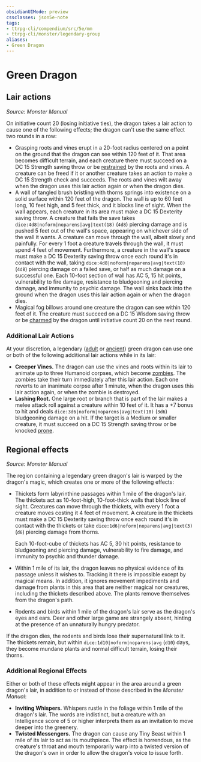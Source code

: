 ```yaml
---
obsidianUIMode: preview
cssclasses: json5e-note
tags:
- ttrpg-cli/compendium/src/5e/mm
- ttrpg-cli/monster/legendary-group
aliases:
- Green Dragon
---
```

# Green Dragon

## Lair actions
_Source: Monster Manual_

On initiative count 20 (losing initiative ties), the dragon takes a lair action to cause one of the following effects; the dragon can't use the same effect two rounds in a row:

- Grasping roots and vines erupt in a 20-foot radius centered on a point on the ground that the dragon can see within 120 feet of it. That area becomes difficult terrain, and each creature there must succeed on a DC 15 Strength saving throw or be [restrained](Інструменти%20ДМ/CLI/rules/conditions.md#Restrained) by the roots and vines. A creature can be freed if it or another creature takes an action to make a DC 15 Strength check and succeeds. The roots and vines wilt away when the dragon uses this lair action again or when the dragon dies.  
- A wall of tangled brush bristling with thorns springs into existence on a solid surface within 120 feet of the dragon. The wall is up to 60 feet long, 10 feet high, and 5 feet thick, and it blocks line of sight. When the wall appears, each creature in its area must make a DC 15 Dexterity saving throw. A creature that fails the save takes `dice:4d8|noform|noparens|avg|text(18)` (`4d8`) piercing damage and is pushed 5 feet out of the wall's space, appearing on whichever side of the wall it wants. A creature can move through the wall, albeit slowly and painfully. For every 1 foot a creature travels through the wall, it must spend 4 feet of movement. Furthermore, a creature in the wall's space must make a DC 15 Dexterity saving throw once each round it's in contact with the wall, taking `dice:4d8|noform|noparens|avg|text(18)` (`4d8`) piercing damage on a failed save, or half as much damage on a successful one. Each 10-foot section of wall has AC 5, 15 hit points, vulnerability to fire damage, resistance to bludgeoning and piercing damage, and immunity to psychic damage. The wall sinks back into the ground when the dragon uses this lair action again or when the dragon dies.  
- Magical fog billows around one creature the dragon can see within 120 feet of it. The creature must succeed on a DC 15 Wisdom saving throw or be [charmed](Інструменти%20ДМ/CLI/rules/conditions.md#Charmed) by the dragon until initiative count 20 on the next round.  

### Additional Lair Actions

At your discretion, a legendary ([adult](Інструменти%20ДМ/CLI/bestiary/dragon/adult-green-dragon-xmm.md) or [ancient](Інструменти%20ДМ/CLI/bestiary/dragon/ancient-green-dragon-xmm.md)) green dragon can use one or both of the following additional lair actions while in its lair:

- **Creeper Vines.** The dragon can use the vines and roots within its lair to animate up to three Humanoid corpses, which become [zombies](Інструменти%20ДМ/CLI/bestiary/undead/zombie-xmm.md). The zombies take their turn immediately after this lair action. Each one reverts to an inanimate corpse after 1 minute, when the dragon uses this lair action again, or when the zombie is destroyed.  
- **Lashing Root.** One large root or branch that is part of the lair makes a melee attack roll against a creature within 10 feet of it. It has a +7 bonus to hit and deals `dice:3d6|noform|noparens|avg|text(10)` (`3d6`) bludgeoning damage on a hit. If the target is a Medium or smaller creature, it must succeed on a DC 15 Strength saving throw or be knocked [prone](Інструменти%20ДМ/CLI/rules/conditions.md#Prone).  

## Regional effects
_Source: Monster Manual_

The region containing a legendary green dragon's lair is warped by the dragon's magic, which creates one or more of the following effects:

- Thickets form labyrinthine passages within 1 mile of the dragon's lair. The thickets act as 10-foot-high, 10-foot-thick walls that block line of sight. Creatures can move through the thickets, with every 1 foot a creature moves costing it 4 feet of movement. A creature in the thickets must make a DC 15 Dexterity saving throw once each round it's in contact with the thickets or take `dice:1d6|noform|noparens|avg|text(3)` (`d6`) piercing damage from thorns.  

    Each 10-foot-cube of thickets has AC 5, 30 hit points, resistance to bludgeoning and piercing damage, vulnerability to fire damage, and immunity to psychic and thunder damage.  
- Within 1 mile of its lair, the dragon leaves no physical evidence of its passage unless it wishes to. Tracking it there is impossible except by magical means. In addition, it ignores movement impediments and damage from plants in this area that are neither magical nor creatures, including the thickets described above. The plants remove themselves from the dragon's path.  
- Rodents and birds within 1 mile of the dragon's lair serve as the dragon's eyes and ears. Deer and other large game are strangely absent, hinting at the presence of an unnaturally hungry predator.  

If the dragon dies, the rodents and birds lose their supernatural link to it. The thickets remain, but within `dice:1d10|noform|noparens|avg` (`d10`) days, they become mundane plants and normal difficult terrain, losing their thorns.

### Additional Regional Effects

Either or both of these effects might appear in the area around a green dragon's lair, in addition to or instead of those described in the *Monster Manual*:

- **Inviting Whispers.** Whispers rustle in the foliage within 1 mile of the dragon's lair. The words are indistinct, but a creature with an Intelligence score of 5 or higher interprets them as an invitation to move deeper into the greenery.  
- **Twisted Messengers.** The dragon can cause any Tiny Beast within 1 mile of its lair to act as its mouthpiece. The effect is horrendous, as the creature's throat and mouth temporarily warp into a twisted version of the dragon's own in order to allow the dragon's voice to issue forth.